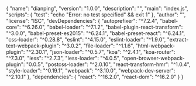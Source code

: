 {
  "name": "dianping",
  "version": "1.0.0",
  "description": "",
  "main": "index.js",
  "scripts": {
    "test": "echo \"Error: no test specified\" && exit 1"
  },
  "author": "",
  "license": "ISC",
  "devDependencies": {
    "autoprefixer": "^7.2.4",
    "babel-core": "^6.26.0",
    "babel-loader": "^7.1.2",
    "babel-plugin-react-transform": "^3.0.0",
    "babel-preset-es2015": "^6.24.1",
    "babel-preset-react": "^6.24.1",
    "css-loader": "^0.28.8",
    "eslint": "^4.15.0",
    "eslint-loader": "^1.9.0",
    "extract-text-webpack-plugin": "^3.0.2",
    "file-loader": "^1.1.6",
    "html-webpack-plugin": "^2.30.1",
    "json-loader": "^0.5.7",
    "koa": "^2.4.1",
    "koa-router": "^7.3.0",
    "less": "^2.7.3",
    "less-loader": "^4.0.5",
    "open-browser-webpack-plugin": "0.0.5",
    "postcss-loader": "^2.0.10",
    "react-transform-hmr": "^1.0.4",
    "style-loader": "^0.19.1",
    "webpack": "^3.10.0",
    "webpack-dev-server": "^2.10.1"
  },
  "dependencies": {
    "react": "^16.2.0",
    "react-dom": "^16.2.0"
  }
}
